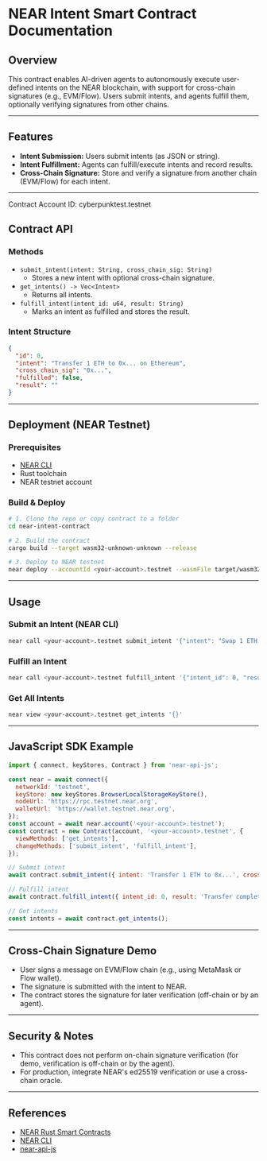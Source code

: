 # NEAR Intent Smart Contract Documentation

## Overview

This contract enables AI-driven agents to autonomously execute user-defined intents on the NEAR blockchain, with support for cross-chain signatures (e.g., EVM/Flow). Users submit intents, and agents fulfill them, optionally verifying signatures from other chains.

---

## Features
- **Intent Submission:** Users submit intents (as JSON or string).
- **Intent Fulfillment:** Agents can fulfill/execute intents and record results.
- **Cross-Chain Signature:** Store and verify a signature from another chain (EVM/Flow) for each intent.

---

Contract Account ID: cyberpunktest.testnet

## Contract API

### Methods
- `submit_intent(intent: String, cross_chain_sig: String)`
  - Stores a new intent with optional cross-chain signature.
- `get_intents() -> Vec<Intent>`
  - Returns all intents.
- `fulfill_intent(intent_id: u64, result: String)`
  - Marks an intent as fulfilled and stores the result.

### Intent Structure
```json
{
  "id": 0,
  "intent": "Transfer 1 ETH to 0x... on Ethereum",
  "cross_chain_sig": "0x...",
  "fulfilled": false,
  "result": ""
}
```

---

## Deployment (NEAR Testnet)

### Prerequisites
- [NEAR CLI](https://docs.near.org/tools/near-cli)
- Rust toolchain
- NEAR testnet account

### Build & Deploy
```sh
# 1. Clone the repo or copy contract to a folder
cd near-intent-contract

# 2. Build the contract
cargo build --target wasm32-unknown-unknown --release

# 3. Deploy to NEAR testnet
near deploy --accountId <your-account>.testnet --wasmFile target/wasm32-unknown-unknown/release/near_intent_contract.wasm
```

---

## Usage

### Submit an Intent (NEAR CLI)
```sh
near call <your-account>.testnet submit_intent '{"intent": "Swap 1 ETH for USDC on Uniswap", "cross_chain_sig": "0x..."}' --accountId <your-account>.testnet
```

### Fulfill an Intent
```sh
near call <your-account>.testnet fulfill_intent '{"intent_id": 0, "result": "Swap executed on Uniswap, tx: 0x..."}' --accountId <your-account>.testnet
```

### Get All Intents
```sh
near view <your-account>.testnet get_intents '{}'
```

---

## JavaScript SDK Example

```js
import { connect, keyStores, Contract } from 'near-api-js';

const near = await connect({
  networkId: 'testnet',
  keyStore: new keyStores.BrowserLocalStorageKeyStore(),
  nodeUrl: 'https://rpc.testnet.near.org',
  walletUrl: 'https://wallet.testnet.near.org',
});
const account = await near.account('<your-account>.testnet');
const contract = new Contract(account, '<your-account>.testnet', {
  viewMethods: ['get_intents'],
  changeMethods: ['submit_intent', 'fulfill_intent'],
});

// Submit intent
await contract.submit_intent({ intent: 'Transfer 1 ETH to 0x...', cross_chain_sig: '0x...' });

// Fulfill intent
await contract.fulfill_intent({ intent_id: 0, result: 'Transfer complete' });

// Get intents
const intents = await contract.get_intents();
```

---

## Cross-Chain Signature Demo
- User signs a message on EVM/Flow chain (e.g., using MetaMask or Flow wallet).
- The signature is submitted with the intent to NEAR.
- The contract stores the signature for later verification (off-chain or by an agent).

---

## Security & Notes
- This contract does not perform on-chain signature verification (for demo, verification is off-chain or by the agent).
- For production, integrate NEAR's ed25519 verification or use a cross-chain oracle.

---

## References
- [NEAR Rust Smart Contracts](https://docs.near.org/develop/contracts/rust/intro)
- [NEAR CLI](https://docs.near.org/tools/near-cli)
- [near-api-js](https://docs.near.org/tools/near-api-js) 
